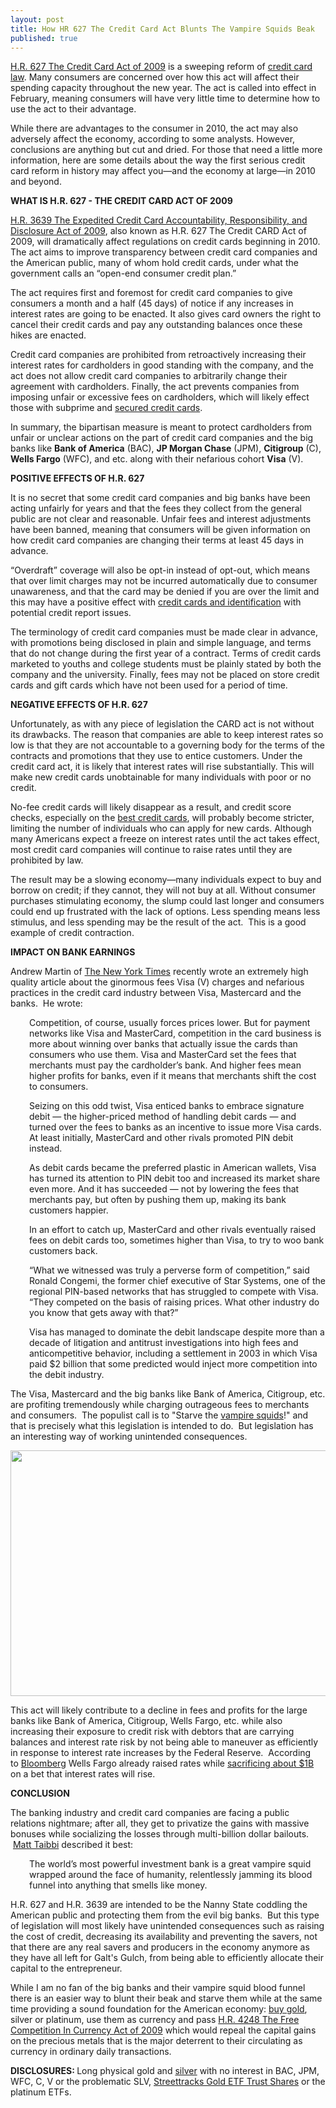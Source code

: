 ```yaml
---
layout: post
title: How HR 627 The Credit Card Act Blunts The Vampire Squids Beak
published: true
---
```

<p><a title="h.r. 627 the credit card act of 2009" href="http://www.opencongress.org/bill/111-h627/show" target="_blank">H.R. 627 The Credit Card Act of 2009</a> is a sweeping reform of <a title="credit card law" href="http://www.runtogold.com/2010/02/how-hr-627-the…re-squids-beak/" target="_blank">credit card law</a>. Many consumers are concerned over how this act will affect their spending capacity throughout the new year. The act is called into effect in February, meaning consumers will have very little time to determine how to use the act to their advantage.<img src="{{ site.baseurl }}/images/030210.jpg" alt="" width="1" height="1" border="0" /><img src="{{ site.baseurl }}/images/0302101.jpg" alt="" width="1" height="1" border="0" /></p>
<p>While there are advantages to the consumer in 2010, the act may also adversely affect the economy, according to some analysts. However, conclusions are anything but cut and dried. For those that need a little more information, here are some details about the way the first serious credit card reform in history may affect you—and the economy at large—in 2010 and beyond.</p>
<p><strong>WHAT IS H.R. 627 - THE CREDIT CARD ACT OF 2009</strong></p>
<p><a title="H.R. 3639 The Expedited Credit Card Accountability, Responsibility, and Disclosure Act of 2009" href="http://www.opencongress.org/bill/111-h3639/show" target="_blank">H.R. 3639 The Expedited Credit Card Accountability, Responsibility, and Disclosure Act of 2009</a>, also known as H.R. 627 The Credit CARD Act of 2009, will dramatically affect regulations on credit cards beginning in 2010. The act aims to improve transparency between credit card companies and the American public, many of whom hold credit cards, under what the government calls an “open-end consumer credit plan.”</p>
<p>The act requires first and foremost for credit card companies to give consumers a month and a half (45 days) of notice if any increases in interest rates are going to be enacted. It also gives card owners the right to cancel their credit cards and pay any outstanding balances once these hikes are enacted.</p>
<p>Credit card companies are prohibited from retroactively increasing their interest rates for cardholders in good standing with the company, and the act does not allow credit card companies to arbitrarily change their agreement with cardholders. Finally, the act prevents companies from imposing unfair or excessive fees on cardholders, which will likely effect those with subprime and <a title="secured credit cards" href="http://creditshout.com/secured-credit-cards/" target="_blank">secured credit cards</a>.</p>
<p>In summary, the bipartisan measure is meant to protect cardholders from unfair or unclear actions on the part of credit card companies and the big banks like <strong>Bank of America</strong> (BAC), <strong>JP Morgan Chase</strong> (JPM), <strong>Citigroup</strong> (C), <strong>Wells Fargo</strong> (WFC), and etc. along with their nefarious cohort <strong>Visa</strong> (V).</p>
<p><strong>POSITIVE EFFECTS OF H.R. 627</strong></p>
<p>It is no secret that some credit card companies and big banks have been acting unfairly for years and that the fees they collect from the general public are not clear and reasonable. Unfair fees and interest adjustments have been banned, meaning that consumers will be given information on how credit card companies are changing their terms at least 45 days in advance.</p>
<p>“Overdraft” coverage will also be opt-in instead of opt-out, which means that over limit charges may not be incurred automatically due to consumer unawareness, and that the card may be denied if you are over the limit and this may have a positive effect with <a title="credit cards identification" href="http://www.howtovanish.com/2009/06/identification-and-credit-cards/" target="_blank">credit cards and identification</a> with potential credit report issues.</p>
<p>The terminology of credit card companies must be made clear in advance, with promotions being disclosed in plain and simple language, and terms that do not change during the first year of a contract. Terms of credit cards marketed to youths and college students must be plainly stated by both the company and the university. Finally, fees may not be placed on store credit cards and gift cards which have not been used for a period of time.</p>
<p><strong>NEGATIVE EFFECTS OF H.R. 627</strong></p>
<p>Unfortunately, as with any piece of legislation the CARD act is not without its drawbacks. The reason that companies are able to keep interest rates so low is that they are not accountable to a governing body for the terms of the contracts and promotions that they use to entice customers. Under the credit card act, it is likely that interest rates will rise substantially. This will make new credit cards unobtainable for many individuals with poor or no credit.</p>
<p>No-fee credit cards will likely disappear as a result, and credit score checks, especially on the <a title="best credit cards" href="http://creditshout.com/best-credit-cards-editors-choice/" target="_blank">best credit cards</a>, will probably become stricter, limiting the number of individuals who can apply for new cards. Although many Americans expect a freeze on interest rates until the act takes effect, most credit card companies will continue to raise rates until they are prohibited by law.</p>
<p>The result may be a slowing economy—many individuals expect to buy and borrow on credit; if they cannot, they will not buy at all. Without consumer purchases stimulating economy, the slump could last longer and consumers could end up frustrated with the lack of options. Less spending means less stimulus, and less spending may be the result of the act.  This is a good example of credit contraction.</p>
<p><strong>IMPACT ON BANK EARNINGS</strong></p>
<p>Andrew Martin of <a title="visa credit card fees" href="http://www.nytimes.com/2010/01/05/your-money/credit-and-debit-cards/05visa.html" target="_blank">The New York Times</a> recently wrote an extremely high quality article about the ginormous fees Visa (V) charges and nefarious practices in the credit card industry between Visa, Mastercard and the banks.  He wrote:</p>
<p style="padding-left: 30px;">Competition, of course, usually forces prices lower. But for payment networks like Visa and MasterCard, competition in the card business is more about winning over banks that actually issue the cards than consumers who use them. Visa and MasterCard set the fees that merchants must pay the cardholder’s bank. And higher fees mean higher profits for banks, even if it means that merchants shift the cost to consumers.</p>
<p style="padding-left: 30px;">Seizing on this odd twist, Visa enticed banks to embrace signature debit — the higher-priced method of handling debit cards — and turned over the fees to banks as an incentive to issue more Visa cards. At least initially, MasterCard and other rivals promoted PIN debit instead.</p>
<p style="padding-left: 30px;">As debit cards became the preferred plastic in American wallets, Visa has turned its attention to PIN debit too and increased its market share even more. And it has succeeded — not by lowering the fees that merchants pay, but often by pushing them up, making its bank customers happier.</p>
<p style="padding-left: 30px;">In an effort to catch up, MasterCard and other rivals eventually raised fees on debit cards too, sometimes higher than Visa, to try to woo bank customers back.</p>
<p style="padding-left: 30px;">“What we witnessed was truly a perverse form of competition,” said Ronald Congemi, the former chief executive of Star Systems, one of the regional PIN-based networks that has struggled to compete with Visa. “They competed on the basis of raising prices. What other industry do you know that gets away with that?”</p>
<p style="padding-left: 30px;">Visa has managed to dominate the debit landscape despite more than a decade of litigation and antitrust investigations into high fees and anticompetitive behavior, including a settlement in 2003 in which Visa paid $2 billion that some predicted would inject more competition into the debit industry.</p>
<p>The Visa, Mastercard and the big banks like Bank of America, Citigroup, etc. are profiting tremendously while charging outrageous fees to merchants and consumers.  The populist call is to "Starve the <a title="vampire squids" href="http://www.runtogold.com/2009/11/starving-the-vampire-squids/" target="_blank">vampire squids</a>!" and that is precisely what this legislation is intended to do.  But legislation has an interesting way of working unintended consequences.</p>
<p><img class="aligncenter" title="bank robbery" src="{{ site.baseurl }}/images/bank-robbery.jpg" alt="" width="520" height="393" /></p>
<p>This act will likely contribute to a decline in fees and profits for the large banks like Bank of America, Citigroup, Wells Fargo, etc. while also increasing their exposure to credit risk with debtors that are carrying balances and interest rate risk by not being able to maneuver as efficiently in response to interest rate increases by the Federal Reserve.  According to <a title="bloomberg" href="http://www.bloomberg.com/apps/news?pid=newsarchive&amp;sid=aqRG1LXJ.lWg" target="_blank">Bloomberg</a> Wells Fargo already raised rates while <a title="wells fargo interest rates rise" href="http://www.bloomberg.com/apps/news?pid=newsarchive&amp;sid=aM.IPx7G5hAw" target="_blank">sacrificing about $1B</a> on a bet that interest rates will rise.</p>
<p><strong>CONCLUSION</strong></p>
<p>The banking industry and credit card companies are facing a public relations nightmare; after all, they get to privatize the gains with massive bonuses while socializing the losses through multi-billion dollar bailouts.  <a title="matt taibbi" href="http://www.rollingstone.com/politics/story/28816321/inside_the_great_american_bubble_machine" target="_blank">Matt Taibbi</a> described it best:</p>
<p style="padding-left: 30px;">The world’s most powerful investment bank is a great vampire squid wrapped around the face of humanity, relentlessly jamming its blood funnel into anything that smells like money.</p>
<p>H.R. 627 and H.R. 3639 are intended to be the Nanny State coddling the American public and protecting them from the evil big banks.  But this type of legislation will most likely have unintended consequences such as raising the cost of credit, decreasing its availability and preventing the savers, not that there are any real savers and producers in the economy anymore as they have all left for Galt's Gulch, from being able to efficiently allocate their capital to the entrepreneur.</p>
<p>While I am no fan of the big banks and their vampire squid blood funnel there is an easier way to blunt their beak and starve them while at the same time providing a sound foundation for the American economy: <a title="buy gold" href="http://www.runtogold.com/how-to-buy-gold-or-silver/" target="_blank">buy gold</a>, silver or platinum, use them as currency and pass <a title="H.R. 4248 free competition in currency act of 2009" href="http://www.runtogold.com/2010/02/hr-4248-free-competition-in-currency-act-of-2009/" target="_blank">H.R. 4248 The Free Competition In Currency Act of 2009</a> which would repeal the capital gains on the precious metals that is the major deterrent to their circulating as currency in ordinary daily transactions.</p>
<p><strong>DISCLOSURES: </strong>Long physical gold and <a title="silver" href="http://www.silver-investor.com/" target="_blank">silver</a> with no interest in BAC, JPM, WFC, C, V or the problematic SLV, <a title="gld etf" href="http://www.runtogold.com/2008/12/a-problem-with-gld-and-slv-etfs/" target="_blank">Streettracks Gold ETF Trust Shares</a> or the platinum ETFs.</p>
